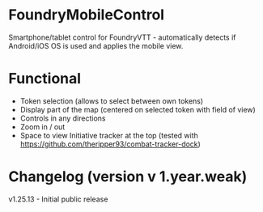 # FoundryMobileControl

Smartphone/tablet control for FoundryVTT - automatically detects if Android/iOS OS is used and applies the mobile view.

# Functional
- Token selection (allows to select between own tokens)
- Display part of the map (centered on selected token with field of view)
- Controls in any directions
- Zoom in / out
- Space to view Initiative tracker at the top (tested with https://github.com/theripper93/combat-tracker-dock)

# Changelog (version v 1.year.weak)
v1.25.13 - Initial public release
